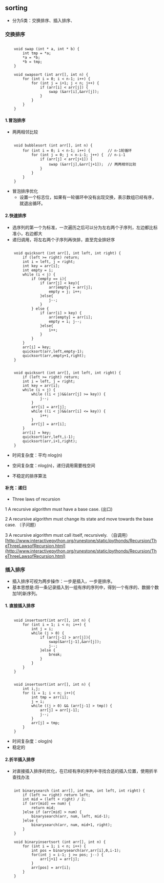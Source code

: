 ## sorting
- 分为5类：交换排序、插入排序、

### 交换排序
```

	void swap (int * a, int * b) {
		int tmp = *a;
		*a = *b;
		*b = tmp;
	}
	
	void swapsort (int arr[], int n) {
		for (int i = 0; i < n-1; i++) {
			for (int j = i+1; j < n; j++) {
				if (arr[i] < arr[j]) {
					swap (&arr[i],&arr[j]);
				}
			}
		}
	}
```

#### 1.冒泡排序
- 两两相邻比较


```

	void bubblesort (int arr[], int n) {
		for (int i = 0; i < n-1; i++) {        // n-1轮循环
			for (int j = 0; j < n-i-1; j++) {  // n-i-1
				if (arr[j] < arr[j+1]) {
					swap (&arr[j],&arr[j+1]);  // 两两相邻比较
				}
			}
		}	
	}
```

- 冒泡排序优化
	- 设置一个标志位，如果有一轮循环中没有出现交换，表示数组已经有序，就退出循环。
#### 2.快速排序
- 选序列的第一个为标准，一次遍历之后可以分为左右两个子序列，左边都比标准小，右边都大
- 递归调用，将左右两个子序列再快排，直至完全排好序

```

	void quicksort (int arr[], int left, int right) {
		if (left >= right) return;
		int i = left, j = right;
		int key = arr[i];
		int empty = i;
		while (i < j) {
			if (empty == i){
				if (arr[j] < key){
					arr[empty] = arr[j];
					empty = j; i++;
				}else{
					j--;				
				}
			} else {
				if (arr[i] > key) {
					arr[empty] = arr[i];
					empty = i; j--;
				}else{
					i++;				
				}
			}
		}
		arr[i] = key;
		quicksort(arr,left,empty-1);
		quicksort(arr,empty+1,right);
	}
```

```

	void quicksort (int arr[], int left, int right) {		
		if (left >= right) return;
		int i = left, j = right;
		int key = arr[i];
		while (i < j) {
			while ((i < j)&&(arr[j] >= key)) {
				j--;
			}
			arr[i] = arr[j];
			while ((i < j)&&(arr[i] <= key)) {
				i++;
			}
			arr[j] = arr[i];
		}
		arr[i] = key;
		quicksort(arr,left,i-1);
		quicksort(arr,i+1,right);
	}
```

- 时间复杂度：平均 nlog(n)

- 空间复杂度：nlog(n)，递归调用需要栈空间


- 不稳定的排序算法

#### 补充：递归
- Three laws of recursion

1 A recursive algorithm must have a base case. (出口)

2 A recursive algorithm must change its state and move towards the base case. （子问题）

3 A recursive algorithm must call itself, recursively. （自调用）
[http://www.interactivepython.org/runestone/static/pythonds/Recursion/TheThreeLawsofRecursion.html](http://www.interactivepython.org/runestone/static/pythonds/Recursion/TheThreeLawsofRecursion.html)

### 插入排序
- 插入排序可视为两步操作：一步是插入，一步是排序。
- 基本思想是:将一条记录插入到一组有序的序列中，得到一个有序的、数据个数加1的新序列。

#### 1. 直接插入排序
```

	void insertsort(int arr[], int n) {
		for (int i = 1; i < n; i++) {
			int j = i;
			while (j > 0) {
				if (arr[j-1] > arr[j]){
					swap(&arr[j-1],&arr[j]);
					j--;
				}else {
					break;
				}
			}
		}
	}

```
```

	void insertsort(int arr[], int n) {
		int i,j;
		for (i = 1; i < n; i++){
			int tmp = arr[i];
			j = i;
			while ((j > 0) && (arr[j-1] > tmp)) {
				arr[j] = arr[j-1];
				j--;
			}
			arr[j] = tmp;
		}
	}
```

- 时间复杂度：olog(n)
- 稳定的

#### 2.折半插入排序
- 对直接插入排序的优化，在已经有序的序列中寻找合适的插入位置，使用折半查找办法

```

	int binarysearch (int arr[], int num, int left, int right) {
		if (left >= right) return left;
		int mid = (left + right) / 2;
		if (arr[mid] == num) {
			return mid;
		}else if (arr[mid] > num) {
			binarysearch(arr, num, left, mid-1);
		}else {
			binarysearch(arr, num, mid+1, right);
		}
	}

	void binaryinsertsort (int arr[], int n) {
		for (int i = 1; i < n; i++) {
			int pos = binarysearch(arr,arr[i],0,i-1);
			for(int j = i-1; j >= pos; j--) {
				arr[j+1] = arr[j];
			}
			arr[pos] = arr[i];
		}
	}
```



